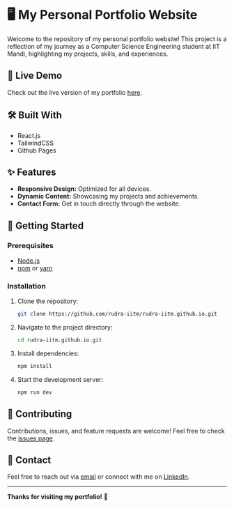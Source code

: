 # 🖥️ My Personal Portfolio Website

Welcome to the repository of my personal portfolio website! This project is a reflection of my journey as a Computer Science Engineering student at IIT Mandi, highlighting my projects, skills, and experiences.

## 🔗 Live Demo

Check out the live version of my portfolio [here](https://rudra-iitm.github.io/). 

## 🛠️ Built With

- React.js
- TailwindCSS
- Github Pages

## ✨ Features

- **Responsive Design:** Optimized for all devices.
- **Dynamic Content:** Showcasing my projects and achievements.
- **Contact Form:** Get in touch directly through the website.

## 🚀 Getting Started

### Prerequisites

- [Node.js](https://nodejs.org/)
- [npm](https://www.npmjs.com/) or [yarn](https://yarnpkg.com/)

### Installation

1. Clone the repository:
    ```bash
    git clone https://github.com/rudra-iitm/rudra-iitm.github.io.git
    ```
2. Navigate to the project directory:
    ```bash
    cd rudra-iitm.github.io.git
    ```
3. Install dependencies:
    ```bash
    npm install
    ```
4. Start the development server:
    ```bash
    npm run dev
    ```

## 🤝 Contributing

Contributions, issues, and feature requests are welcome! Feel free to check the [issues page](https://github.com/rudra-iitm/rudra-iitm.github.io/issues).

## 📧 Contact

Feel free to reach out via [email](mailto:rudransh.iitm@gmail.com) or connect with me on [LinkedIn](https://www.linkedin.com/in/rudra-iitm/).

---

**Thanks for visiting my portfolio!** 🚀
